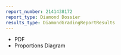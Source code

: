 ```yaml
---
report_number: 2141438172
report_type: Diamond Dossier
results_type: DiamondGradingReportResults
---
```


* PDF
* Proportions Diagram
